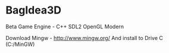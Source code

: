 # BagIdea3D
Beta Game Engine - C++ SDL2 OpenGL Modern

Download Mingw - http://www.mingw.org/
And install to Drive C (C:/MinGW)